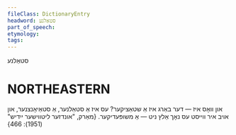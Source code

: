 ```yaml
---
fileClass: DictionaryEntry
headword: סטאַלנע
part_of_speech: 
etymology: 
tags: 
---
```

סטאַלנע

NORTHEASTERN
==============

און וואָס איז — דער באַרג איז אַ שטאַציקער? עס איז אַ סטאַלנער, אַ סטאַיאָנצנער, און אויב איר ווייסט עס נאָך אַלץ ניט — אַ משופּעדיקער.
{מאַרק, "אונדזער ליטווישער ייִדיש" (1951): 466}
